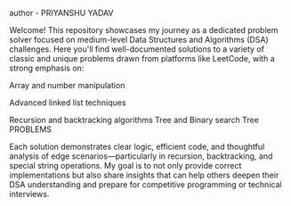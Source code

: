 author - PRIYANSHU YADAV

Welcome! This repository showcases my journey as a dedicated problem solver focused on medium-level Data Structures and Algorithms (DSA) challenges. Here you'll find well-documented solutions to a variety of classic and unique problems drawn from platforms like LeetCode, with a strong emphasis on:

Array and number manipulation

Advanced linked list techniques

Recursion and backtracking algorithms
Tree and Binary search Tree PROBLEMS

Each solution demonstrates clear logic, efficient code, and thoughtful analysis of edge scenarios—particularly in recursion, backtracking, and special string operations. My goal is to not only provide correct implementations but also share insights that can help others deepen their DSA understanding and prepare for competitive programming or technical interviews.
